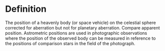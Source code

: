 # Definition

The position of a heavenly body (or space vehicle) on the celestial
sphere corrected for aberration but not for planetary aberration.
Compare apparent position. Astrometric positions are used in
photographic observations where the position of the observed body can be
measured in reference to the positions of comparison stars in the field
of the photograph.
